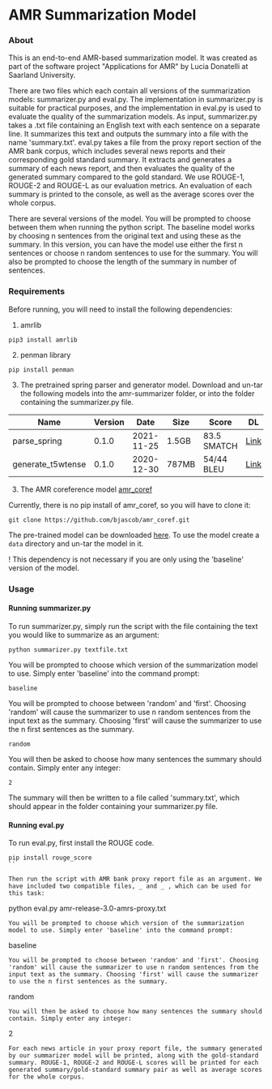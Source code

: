 # AMR Summarization Model

### About

This is an end-to-end AMR-based summarization model. It was created as part of the software project "Applications for AMR" by Lucia Donatelli at Saarland University.

There are two files which each contain all versions of the summarization models: summarizer.py and eval.py. 
The implementation in summarizer.py is suitable for practical purposes, and the implementation in eval.py is used to evaluate the quality of the summarization models.
As input, summarizer.py takes a .txt file containing an English text with each sentence on a separate line. It summarizes this text and outputs the summary into a file with the name 'summary.txt'. 
eval.py takes a file from the proxy report section of the AMR bank corpus, which includes several news reports and their corresponding gold standard summary. It extracts and generates a summary of each news report, and then evaluates the quality of the generated summary compared to the gold standard. We use ROUGE-1, ROUGE-2 and ROUGE-L as our evaluation metrics. An evaluation of each summary is printed to the console, as well as the average scores over the whole corpus.

There are several versions of the model. You will be prompted to choose between them when running the python script. The baseline model works by choosing n sentences from the original text and using these as the summary. In this version, you can have the model use either the first n sentences or choose n random sentences to use for the summary. You will also be prompted to choose the length of the summary in number of sentences.


### Requirements

Before running, you will need to install the following dependencies:

1) amrlib
```
pip3 install amrlib
```
2) penman library
```
pip install penman
```
3) The pretrained spring parser and generator model. Download and un-tar the following models into the amr-summarizer folder, or into the folder containing the summarizer.py file.

| Name              	| Version 	| Date       	| Size  	| Score       	| DL 	|
|-------------------	|---------	|------------	|-------	|-------------	|----	|
| parse_spring      	| 0.1.0   	| 2021-11-25 	| 1.5GB 	| 83.5 SMATCH 	| [Link](https://github.com/bjascob/amrlib-models/releases/download/model_parse_spring-v0_1_0/model_parse_spring-v0_1_0.tar.gz)   	|
| generate_t5wtense 	| 0.1.0   	| 2020-12-30 	| 787MB 	| 54/44 BLEU  	| [Link](https://github.com/bjascob/amrlib-models/releases/download/model_generate_t5wtense-v0_1_0/model_generate_t5wtense-v0_1_0.tar.gz)  	|


3) The AMR coreference model [amr_coref](https://github.com/bjascob/amr_coref)

Currently, there is no pip install of amr_coref, so you will have to clone it:
```
git clone https://github.com/bjascob/amr_coref.git
```
The pre-trained model can be downloaded [here](https://github.com/bjascob/amr_coref/releases). To use the model create a ```data``` directory and un-tar the model in it.

! This dependency is not necessary if you are only using the 'baseline' version of the model.


### Usage

#### Running summarizer.py

To run summarizer.py, simply run the script with the file containing the text you would like to summarize as an argument:
```
python summarizer.py textfile.txt
```
You will be prompted to choose which version of the summarization model to use. Simply enter 'baseline' into the command prompt:
```
baseline
```
You will be prompted to choose between 'random' and 'first'. Choosing 'random' will cause the summarizer to use n random sentences from the input text as the summary. Choosing 'first' will cause the summarizer to use the n first sentences as the summary.
```
random
```
You will then be asked to choose how many sentences the summary should contain. Simply enter any integer:
```
2
```
The summary will then be written to a file called 'summary.txt', which should appear in the folder containing your summarizer.py file.


#### Running eval.py


To run eval.py, first install the ROUGE code. 
```
pip install rouge_score
``

Then run the script with AMR bank proxy report file as an argument. We have included two compatible files, _ and _ , which can be used for this task:
```
python eval.py amr-release-3.0-amrs-proxy.txt
```
You will be prompted to choose which version of the summarization model to use. Simply enter 'baseline' into the command prompt:
```
baseline
```
You will be prompted to choose between 'random' and 'first'. Choosing 'random' will cause the summarizer to use n random sentences from the input text as the summary. Choosing 'first' will cause the summarizer to use the n first sentences as the summary.
```
random
```
You will then be asked to choose how many sentences the summary should contain. Simply enter any integer:
```
2
```
For each news article in your proxy report file, the summary generated by our summarizer model will be printed, along with the gold-standard summary. ROUGE-1, ROUGE-2 and ROUGE-L scores will be printed for each generated summary/gold-standard summary pair as well as average scores for the whole corpus.


